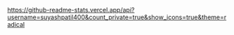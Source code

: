 https://github-readme-stats.vercel.app/api?username=suyashpatil400&count_private=true&show_icons=true&theme=radical

